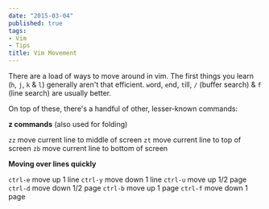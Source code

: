 ```yaml
---
date: "2015-03-04"
published: true
tags:
- Vim
- Tips
title: Vim Movement
---
```


There are a load of ways to move around in vim.
The first things you learn (`h`, `j`, `k` & `l`) generally aren't that efficient. `w`ord, `e`nd, `t`ill, `/` (buffer search) & `f` (line search) are usually better.

On top of these, there's a handful of other, lesser-known commands:

**z commands** (also used for folding)

`zz`      move current line to middle of screen
`zt`      move current line to top of screen
`zb`      move current line to bottom of screen

**Moving over lines quickly**

`ctrl-e`  move up 1 line
`ctrl-y`  move down 1 line
`ctrl-u`  move up 1/2 page
`ctrl-d`  move down 1/2 page
`ctrl-b`  move up 1 page
`ctrl-f`  move down 1 page
